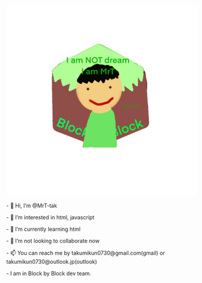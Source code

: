 <div class="center"><img src="img.gif"></div>
<p>
<p> - 👋 Hi, I’m @MrT-tak</p>
<p> - 👀 I’m interested in html, javascript</p>
<p> - 🌱 I’m currently learning html</p>
<p> - 💞️ I’m not looking to collaborate now</p>
<p> - 📫 You can reach me by <a herf="mailto:takumikun0730@gmail.com" alt="my gmail">takumikun0730@gmail.com(gmail)</a> or <a herf="mailto:takumikun0730@outlook.jp" alt="my outlook">takumikun0730@outlook.jp(outlook)</a>
<p> - I am in Block by Block dev team.</p>
</p>
<!---
MrT-tak/MrT-tak is a ✨ special ✨ repository because its `README.md` (this file) appears on your GitHub profile.
You can click the Preview link to take a look at your changes.
--->
